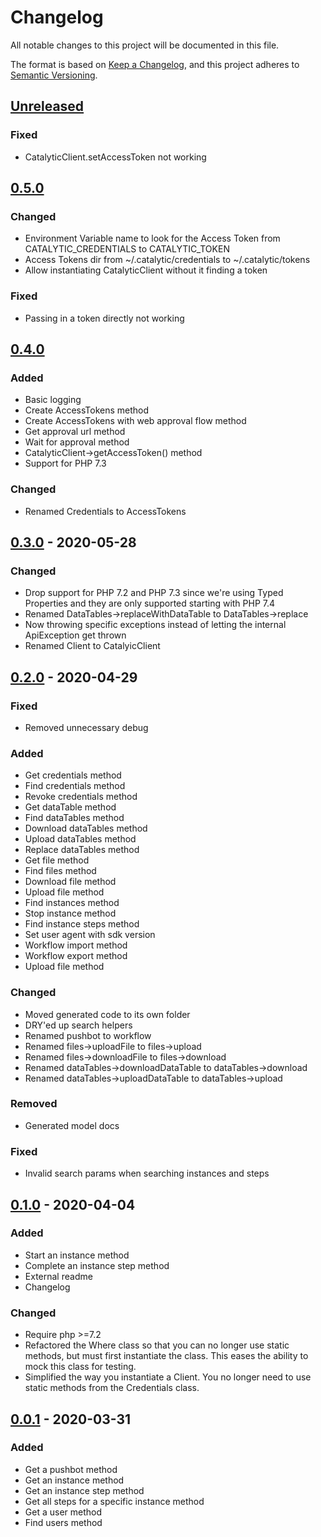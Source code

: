 # Changelog
All notable changes to this project will be documented in this file.

The format is based on [Keep a Changelog](https://keepachangelog.com/en/1.0.0/),
and this project adheres to [Semantic Versioning](https://semver.org/spec/v2.0.0.html).

## [Unreleased]
### Fixed
- CatalyticClient.setAccessToken not working

## [0.5.0]
### Changed
- Environment Variable name to look for the Access Token from CATALYTIC_CREDENTIALS to CATALYTIC_TOKEN
- Access Tokens dir from ~/.catalytic/credentials to ~/.catalytic/tokens
- Allow instantiating CatalyticClient without it finding a token

### Fixed
- Passing in a token directly not working

## [0.4.0]
### Added
- Basic logging
- Create AccessTokens method
- Create AccessTokens with web approval flow method
- Get approval url method
- Wait for approval method
- CatalyticClient->getAccessToken() method
- Support for PHP 7.3

### Changed
- Renamed Credentials to AccessTokens

## [0.3.0] - 2020-05-28
### Changed
- Drop support for PHP 7.2 and PHP 7.3 since we're using Typed Properties and they are only supported starting with PHP 7.4
- Renamed DataTables->replaceWithDataTable to DataTables->replace
- Now throwing specific exceptions instead of letting the internal ApiException get thrown
- Renamed Client to CatalyicClient

## [0.2.0] - 2020-04-29
### Fixed
- Removed unnecessary debug

### Added
- Get credentials method
- Find credentials method
- Revoke credentials method
- Get dataTable method
- Find dataTables method
- Download dataTables method
- Upload dataTables method
- Replace dataTables method
- Get file method
- Find files method
- Download file method
- Upload file method
- Find instances method
- Stop instance method
- Find instance steps method
- Set user agent with sdk version
- Workflow import method
- Workflow export method
- Upload file method

### Changed
- Moved generated code to its own folder
- DRY'ed up search helpers
- Renamed pushbot to workflow
- Renamed files->uploadFile to files->upload
- Renamed files->downloadFile to files->download
- Renamed dataTables->downloadDataTable to dataTables->download
- Renamed dataTables->uploadDataTable to dataTables->upload

### Removed
- Generated model docs

### Fixed
- Invalid search params when searching instances and steps

## [0.1.0] - 2020-04-04
### Added
- Start an instance method
- Complete an instance step method
- External readme
- Changelog

### Changed
- Require php >=7.2
- Refactored the Where class so that you can no longer use static methods, but must first instantiate the class. This eases the ability to mock this class for testing.
- Simplified the way you instantiate a Client. You no longer need to use static methods from the Credentials class.

## [0.0.1] - 2020-03-31
### Added
- Get a pushbot method
- Get an instance method
- Get an instance step method
- Get all steps for a specific instance method
- Get a user method
- Find users method

[Unreleased]: https://github.com/catalyticlabs/catalytic-sdk-php/compare/0.5.0...HEAD
[0.5.0]: https://github.com/catalyticlabs/catalytic-sdk-php/compare/0.4.0...0.5.0
[0.4.0]: https://github.com/catalyticlabs/catalytic-sdk-php/compare/0.3.0...0.4.0
[0.3.0]: https://github.com/catalyticlabs/catalytic-sdk-php/compare/0.2.0...0.3.0
[0.2.0]: https://github.com/catalyticlabs/catalytic-sdk-php/compare/0.1.0...0.2.0
[0.1.0]: https://github.com/catalyticlabs/catalytic-sdk-php/compare/0.0.1...0.1.0
[0.0.1]: https://github.com/catalyticlabs/catalytic-sdk-php/releases/tag/0.0.1
